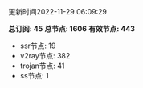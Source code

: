 更新时间2022-11-29 06:09:29

**总订阅: 45**
**总节点: 1606**
**有效节点: 443**
- ssr节点: 19
- v2ray节点: 382
- trojan节点: 41
- ss节点: 1
